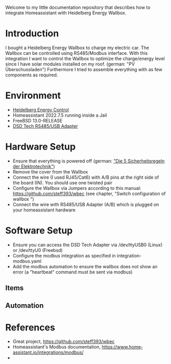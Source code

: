 Welcome to my little documentation repository that describes how to integrate Homeassistant with Heidelberg Energy Wallbox.

# Introduction
I bought a Heidelberg Energy Wallbox to charge my electric car. The Wallbox can be controlled using RS485/Modbus interface. With this integration I want to control the Wallbox to optimize the charge/energy level since I have solar modules installed on my roof. (german: "PV Überschussladen")
Furthermore I tried to assemble everything with as few components as required.

# Environment
- [Heidelberg Energy Control](https://www.heidelberg-wallbox.eu/heidelberg-wallbox-energy-control/7/heidelberg-wallbox-energy-control-11kw-5m/7-5m-foerderfaehig-durch-die-kfw)
- Homeassistant 2022.7.5 running inside a Jail
- FreeBSD 13.0-RELEASE
- [DSD Tech RS485/USB Adapter](https://www.amazon.de/DSD-TECH-Konverter-Kompatibel-Windows/dp/B07B416CPK)

# Hardware Setup
- Ensure that everything is powered off (german: ["Die 5 Sicherheitsregeln der Elektrotechnik"](https://www.medical-airport-service.de/arbeitssicherheit/die-5-sicherheitsregeln-der-elektrotechnik))
- Remove the cover from the Wallbox
- Connect the wire (I used RJ45/Cat6) with A/B pins at the right side of the board (IN). You should use one twisted pair
- Configure the Wallbox via Jumpers according to this manual: https://github.com/steff393/wbec (see chapter, "Switch configuration of wallbox
")
- Connect the wire with RS485/USB Adapter (A/B) which is plugged on your homeassistant hardware

# Software Setup
- Ensure you can access the DSD Tech Adapter via /dev/ttyUSB0 (Linux) or /dev/ttyU0 (Freebsd)
- Configure the modbus integration as specified in integration-modbus.yaml
- Add the modbus automation to ensure the wallbox does not show an error (a "heartbeat" command must be sent via modbus)

## Items
## Automation

# References
- Great project, https://github.com/steff393/wbec
- Homeassistant's Modbus documentation, https://www.home-assistant.io/integrations/modbus/
- 